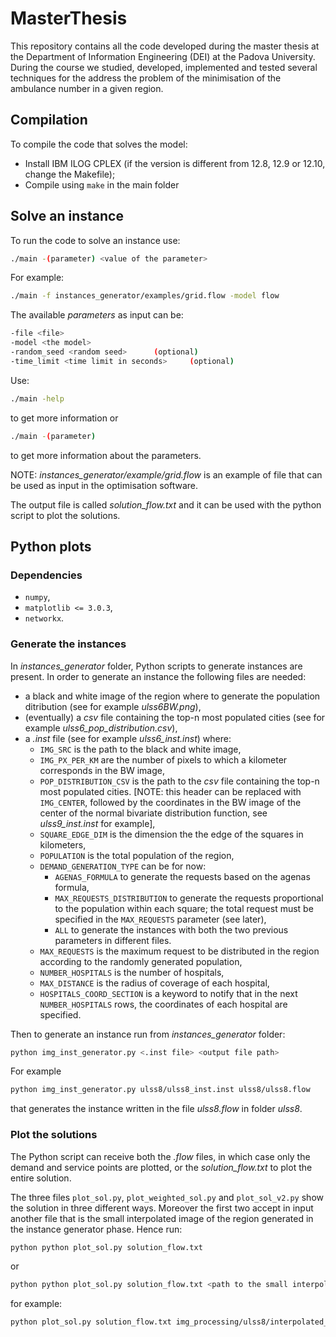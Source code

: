 # MasterThesis
This repository contains all the code developed during the master thesis at the Department of Information Engineering (DEI) at the Padova University. During the course we studied, developed, implemented and tested several techniques for the address the problem of the minimisation of the ambulance number in a given region.


## Compilation
To compile the code that solves the model:
* Install IBM ILOG CPLEX (if the version is different from 12.8, 12.9 or 12.10, change the Makefile);
* Compile using `make` in the main folder


## Solve an instance
To run the code to solve an instance use:
```bash
./main -(parameter) <value of the parameter> 
```

For example:
```bash
./main -f instances_generator/examples/grid.flow -model flow
```

The available *parameters* as input can be:
```bash
-file <file>
-model <the model>
-random_seed <random seed>		(optional)
-time_limit <time limit in seconds>		(optional)
```

Use:
```bash
./main -help
```

to get more information or
```bash
./main -(parameter)
```

to get more information about the parameters.

NOTE: *instances_generator/example/grid.flow* is an example of file that can be used as input in the optimisation software.

The output file is called *solution_flow.txt* and it can be used with the python script to plot the solutions.

## Python plots

### Dependencies
* `numpy`,
* `matplotlib <= 3.0.3`,
* `networkx`.


### Generate the instances
In *instances_generator* folder, Python scripts to generate instances are present. In order to generate an instance the following files are needed:
* a black and white image of the region where to generate the population ditribution (see for example *ulss6BW.png*),
* (eventually) a *csv* file containing the top-n most populated cities (see for example *ulss6_pop_distribution.csv*),
* a *.inst* file (see for example *ulss6_inst.inst*) where:
	* `IMG_SRC` is the path to the black and white image,
	* `IMG_PX_PER_KM` are the number of pixels to which a kilometer corresponds in the BW image,
	* `POP_DISTRIBUTION_CSV` is the path to the *csv* file containing the top-n most populated cities. 
	[NOTE: this header can be replaced with `IMG_CENTER`, followed by the coordinates in the BW image of the center of the normal bivariate distribution function, see *ulss9_inst.inst* for example],
	* `SQUARE_EDGE_DIM` is the dimension the the edge of the squares in kilometers,
	* `POPULATION` is the total population of the region,
	* `DEMAND_GENERATION_TYPE` can be for now:
		* `AGENAS_FORMULA` to generate the requests based on the agenas formula,
		* `MAX_REQUESTS_DISTRIBUTION` to generate the requests proportional to the population within each square; the total request must be specified in the `MAX_REQUESTS` parameter (see later),
		* `ALL` to generate the instances with both the two previous parameters in different files.
	* `MAX_REQUESTS` is the maximum request to be distributed in the region according to the randomly generated population,
	* `NUMBER_HOSPITALS` is the number of hospitals,
	* `MAX_DISTANCE` is the radius of coverage of each hospital,
	* `HOSPITALS_COORD_SECTION` is a keyword to notify that in the next `NUMBER_HOSPITALS` rows, the coordinates of each hospital are specified.

Then to generate an instance run from *instances_generator* folder:
```bash
python img_inst_generator.py <.inst file> <output file path>
```
For example
```bash
python img_inst_generator.py ulss8/ulss8_inst.inst ulss8/ulss8.flow
```
that generates the instance written in the file *ulss8.flow* in folder *ulss8*.

### Plot the solutions
The Python script can receive both the *.flow* files, in which case only the demand and service points are plotted, or the *solution_flow.txt* to plot the entire solution.

The three files `plot_sol.py`, `plot_weighted_sol.py` and `plot_sol_v2.py` show the solution in three different ways.
Moreover the first two accept in input another file that is the small interpolated image of the region generated in the instance generator phase. Hence run:
```bash
python python plot_sol.py solution_flow.txt
```
or
```bash
python python plot_sol.py solution_flow.txt <path to the small interpolated image>
```
for example:
```bash
python plot_sol.py solution_flow.txt img_processing/ulss8/interpolated_small_img.png
```

